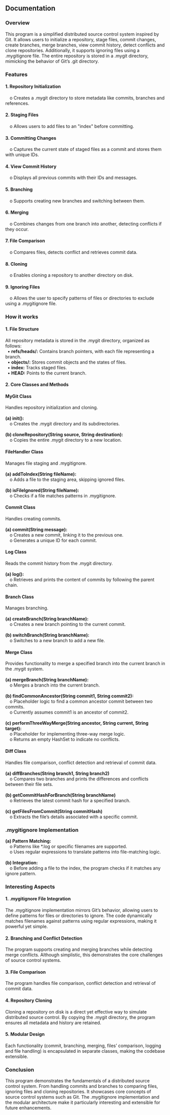 ## Documentation
### Overview
This program is a simplified distributed source control system inspired by Git. It allows users to initialize a repository, stage files, commit changes, create branches, merge branches, view commit history, detect conflicts and clone repositories. Additionally, it supports ignoring files using a .mygitignore file. The entire repository is stored in a .mygit directory, mimicking the behavior of Git’s .git directory.

### Features
#### 1.	Repository Initialization
&emsp;o	Creates a .mygit directory to store metadata like commits, branches and references.
#### 2.	Staging Files
&emsp;o	Allows users to add files to an "index" before committing.
#### 3.	Committing Changes
&emsp;o	Captures the current state of staged files as a commit and stores them with unique IDs.
#### 4.	View Commit History
&emsp;o	Displays all previous commits with their IDs and messages.
#### 5.	Branching
&emsp;o	Supports creating new branches and switching between them.
#### 6.	Merging
&emsp;o	Combines changes from one branch into another, detecting conflicts if they occur.
#### 7.	File Comparison
&emsp;o	Compares files, detects conflict and retrieves commit data.
#### 8.	Cloning
&emsp;o	Enables cloning a repository to another directory on disk.
#### 9.	Ignoring Files
&emsp;o	Allows the user to specify patterns of files or directories to exclude using a .mygitignore file.

### How it works
#### 1. File Structure
All repository metadata is stored in the .mygit directory, organized as follows:<br/>
&ensp;•	**refs/heads/:** Contains branch pointers, with each file representing a branch.<br/>
&ensp;•	**objects/:** Stores commit objects and the states of files.<br/>
&ensp;•	**index:** Tracks staged files.<br/>
&ensp;•	**HEAD:** Points to the current branch.<br/>

#### 2. Core Classes and Methods
#### MyGit Class
Handles repository initialization and cloning.<br/><br/>
**(a) init():** <br/>
&emsp;o	Creates the .mygit directory and its subdirectories.<br/><br/>
**(b) cloneRepository(String source, String destination):** <br/>
&emsp;o	Copies the entire .mygit directory to a new location.<br/>
#### FileHandler Class
Manages file staging and .mygitignore.<br/><br/>
**(a) addToIndex(String fileName):** <br/>
&emsp;o	Adds a file to the staging area, skipping ignored files.<br/><br/>
**(b) isFileIgnored(String fileName):** <br/>
&emsp;o	Checks if a file matches patterns in .mygitignore. <br/>

#### Commit Class
Handles creating commits. <br/><br/>
**(a) commit(String message):** <br/>
&emsp;o	Creates a new commit, linking it to the previous one. <br/>
&emsp;o	Generates a unique ID for each commit. <br/>

#### Log Class
Reads the commit history from the .mygit directory.<br/><br/>
**(a) log():** <br/>
&emsp;o	Retrieves and prints the content of commits by following the parent chain. <br/>

#### Branch Class
Manages branching.<br/><br/>
**(a) createBranch(String branchName):** <br/>
&emsp;o	Creates a new branch pointing to the current commit.<br/><br/>
**(b) switchBranch(String branchName):** <br/>
&emsp;o	Switches to a new branch to add a new file.<br/>

#### Merge Class
Provides functionality to merge a specified branch into the current branch in the .mygit system.<br/><br/>
**(a) mergeBranch(String branchName):** <br/>
&emsp;o	Merges a branch into the current branch. <br/><br/>
**(b) findCommonAncestor(String commit1, String commit2):** <br/>
&emsp;o	Placeholder logic to find a common ancestor commit between two commits. <br/>
&emsp;o	Currently assumes commit1 is an ancestor of commit2. <br/><br/>
**(c) performThreeWayMerge(String ancestor, String current, String target):** <br/>
&emsp;o	Placeholder for implementing three-way merge logic. <br/>
&emsp;o	Returns an empty HashSet to indicate no conflicts. <br/>

#### Diff Class
Handles file comparison, conflict detection and retrieval of commit data.<br/><br/>
**(a) diffBranches(String branch1, String branch2)** <br/>
&emsp;o	Compares two branches and prints the differences and conflicts between their file sets.<br/><br/>
**(b) getCommitHashForBranch(String branchName)** <br/>
&emsp;o	Retrieves the latest commit hash for a specified branch.<br/><br/>
**(c) getFilesFromCommit(String commitHash)** <br/>
&emsp;o	Extracts the file’s details associated with a specific commit.<br/>

### .mygitignore Implementation
**(a) Pattern Matching:** <br/>
&emsp;o	Patterns like *.log or specific filenames are supported.<br/>
&emsp;o	Uses regular expressions to translate patterns into file-matching logic.<br/><br/>
**(b) Integration:** <br/>
&emsp;o	Before adding a file to the index, the program checks if it matches any ignore pattern.<br/>

### Interesting Aspects
#### 1. .mygitignore File Integration
The .mygitignore implementation mirrors Git’s behavior, allowing users to define patterns for files or directories to ignore. The code dynamically matches filenames against patterns using regular expressions, making it powerful yet simple.
#### 2. Branching and Conflict Detection
The program supports creating and merging branches while detecting merge conflicts. Although simplistic, this demonstrates the core challenges of source control systems.

#### 3. File Comparison
The program handles file comparison, conflict detection and retrieval of commit data.
#### 4. Repository Cloning
Cloning a repository on disk is a direct yet effective way to simulate distributed source control. By copying the .mygit directory, the program ensures all metadata and history are retained.
#### 5. Modular Design
Each functionality (commit, branching, merging, files’ comparison, logging and file handling) is encapsulated in separate classes, making the codebase extensible.

### Conclusion
This program demonstrates the fundamentals of a distributed source control system. From handling commits and branches to comparing files, ignoring files and cloning repositories. It showcases core concepts of source control systems such as Git. The .mygitignore implementation and the modular architecture make it particularly interesting and extensible for future enhancements.

